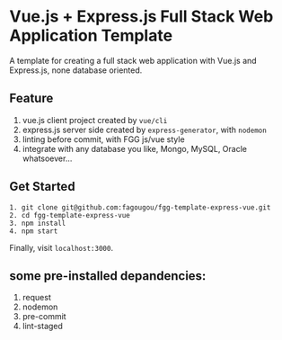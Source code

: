 # Vue.js + Express.js Full Stack Web Application Template

A template for creating a full stack web application with Vue.js and Express.js, none database oriented.


## Feature
1. vue.js client project created by `vue/cli`
2. express.js server side created by  `express-generator`, with `nodemon`
3. linting before commit, with FGG js/vue style
4. integrate with any database you like, Mongo, MySQL, Oracle whatsoever...

## Get Started

```
1. git clone git@github.com:fagougou/fgg-template-express-vue.git
2. cd fgg-template-express-vue
3. npm install
4. npm start
```

Finally, visit `localhost:3000`.


## some pre-installed depandencies:
1. request
2. nodemon
3. pre-commit
4. lint-staged

